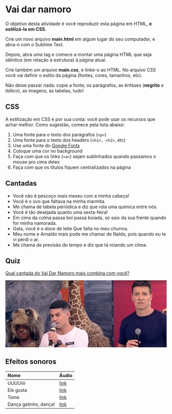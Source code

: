 # Vai dar namoro

O objetivo desta atividade é você reproduzir esta página em HTML, **e 
estilizá-la em CSS.**

Crie um novo arquivo **main.html** em algum lugar do seu computador, 
e abra-o com o Sublime Text.

Depois, abra uma tag <html> e comece a montar uma página HTML que seja
_idêntica_ (em relação à estrutura) à página atual. 

Crie também um arquivo **main.css**, e linke-o ao HTML. No arquivo CSS você
vai definir o estilo da página (fontes, cores, tamanhos, etc).

Não deixe passar nada: copie a fonte, os parágrafos, as ênfases (**negrito**
e _itálico_), as imagens, as tabelas, tudo!

## CSS

A estilização em CSS é por sua conta: você pode usar os recursos que achar 
melhor. Como sugestão, comece pela lista abaixo:

1. Uma fonte para o texto dos parágrafos (`<p>`)
2. Uma fonte para o texto dos headers (`<h1>, <h2>`, etc)
3. Use uma fonte do [Google Fonts](https://fonts.google.com/)
4. Coloque uma cor no background
5. Faça com que os links (`<a>`) sejam sublinhados quando passamos o mouse pro 
   cima deles
6. Faça com que os títulos fiquem centralizados na página

## Cantadas 

* Você não é pescoço mais mexeu com a minha cabeça! 
* Você é o ovo que faltava na minha marmita.
* Me chama de tabela periódica e diz que rola uma química entre nós.
* Você é tão desejada quanto uma sexta-feira!
* Em cima da colina passa boi passa boiada, só saio da sua frente quando for 
  minha namorada.
* Gata, você é o doce de leite Que falta no meu churros.
* Meu nome e Arnaldo mais pode me chamar de Naldo, pois quando eu te vi perdi o 
  ar.
* Me chama de previsão do tempo e diz que tá rolando um clima.

## Quiz

[Qual cantada do Vai Dar Namoro mais combina com você? ](
https://recordtv.r7.com/hora-do-faro/qual-cantada-do-vai-dar-namoro-mais-combina-com-voce-23052022)

![](../imagens/vai_dar_namoro_2.jpg)

## Efeitos sonoros

| Nome                  | Áudio                                                                                 |
|:----------------------|:--------------------------------------------------------------------------------------|
| UUUUiiii              | [link](https://www.myinstants.com/en/instant/ui-rodrigo-faro-92457/)                  |
| Ele gosta             | [link](https://www.myinstants.com/en/instant/ele-gosta-1026/)                         |
| Tome                  | [link](https://www.myinstants.com/pt/instant/tome-rodrigo-faro-31061/)                |
| Dança gatinho, dança! | [link](https://www.myinstants.com/pt/instant/danca-gatinho-danca-rodrigo-faro-41651/) |